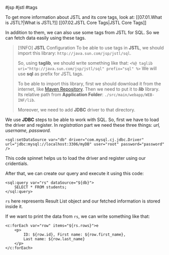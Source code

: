 #jsp #jstl #tags

To get more information about JSTL and its core tags, look at:
[[07.01.What is JSTL?|What is JSTL?]]
[[07.02.JSTL Core Tags|JSTL Core Tags]]

In addition to them, we can also use some tags from JSTL for SQL. So we can fetch data easily using these tags.


> [!INFO] **JSTL** Configuration
> To be able to use tags in **JSTL**, we should import this library: `http://java.sun.com/jsp/jstl/sql`.
>
> So, using **taglib**, we should write something like that:
> `<%@ taglib uri="http://java.sun.com/jsp/jstl/sql" prefix="sql" %>`
> We will use **sql** as prefix for JSTL tags. 
> 
> To be able to import this library, first we should download it from the internet, like [Maven Repository](https://mvnrepository.com/). Then we need to put it to ***lib*** library. Its relative path from **Application Folder**:
> `./src/main/webapp/WEB-INF/lib`.
> 
> Moreover, we need to add **JDBC** driver to that directory.

We use **JDBC** steps to be able to work with SQL. 
So, first we have to load the driver and register. In *registration* part we need these three things: 
*url, username, password.*

	<sql:setDataSource var="db" driver="com.mysql.cj.jdbc.Driver" url="jdbc:mysql://localhost:3306/myDB" user="root" password="password" />

This code spinnet helps us to load the driver and register using our cridentials.

After that, we can create our query and execute it using this code:

	<sql:query var="rs" dataSource="${db}">
		SELECT * FROM students;
	</sql:query>

`rs` here represents Result List object and our fetched information is stored inside it.

If we want to print the data from `rs`, we can write something like that:

	<c:forEach var="row" items="${rs.rows}">e
		<p>
			ID: ${row.id}, First name: ${row.first_name}, 
			Last name: ${row.last_name}
		</p>
	</c:forEach>
